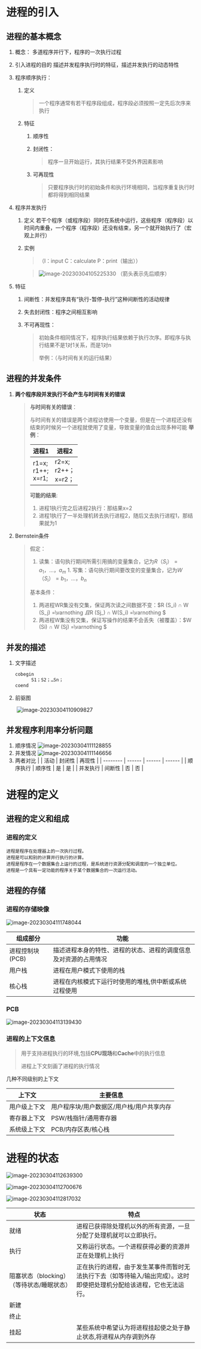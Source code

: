 # 进程的引入

## 进程的基本概念

1. 概念：
	多道程序并行下，程序的一次执行过程

1. 引入进程的目的
	描述并发程序执行时的特征，描述并发执行的动态特性
	
1. 程序顺序执行：
	 1. 定义

        > 一个程序通常有若干程序段组成，程序段必须按照一定先后次序来执行

     2. 特征

        1. 顺序性

        2. 封闭性：

           > 程序一旦开始运行，其执行结果不受外界因素影响

        3. 可再现性

           > 只要程序执行时的初始条件和执行环境相同，当程序重复执行时都将得到相同结果

1. 程序并发执行
	1. 定义
		若干个程序（或程序段）同时在系统中运行，这些程序（程序段）以时间内重叠，一个程序（程序段）还没有结束，另一个就开始执行了（宏观上并行）

     2. 实例
     
        > （I：input   C：calculate   P：print（输出））
        
        >   ![image-20230304105225330](https://qingbin.oss-cn-chengdu.aliyuncs.com/img/2023/20230304105226.png)
        >   （箭头表示先后顺序）

1. 特征
	1. 间断性：并发程序具有“执行-暂停-执行”这种间断性的活动规律

     2. 失去封闭性：程序之间相互影响

     3. 不可再现性：

        > 初始条件相同情况下，程序执行结果依赖于执行次序。即程序与执行结果不是1对1关系，而是1对n
        >
        > 举例：（与时间有关的运行结果）



## 进程的并发条件

1. **两个程序段并发执行不会产生与时间有关的错误**
	>**与时间有关的错误**：
	>
	>​	与时间有关的错误是两个进程访使用一个变量，但是在一个进程还没有结束的时候另一个进程就使用了变量，导致变量的值会出现多种可能
	>**举例**：
	>
	>| 进程1                         | 进程2                           |
	>| ----------------------------- | ------------------------------- |
	>| r1=x;<br /> r1++;<br /> x=r1; | r2=x;<br /> r2++；<br /> x=r2； |
	>
	>**可能的结果**:
	>
	>	1. 进程1执行完之后进程2执行：那结果x=2
	>	1. 进程1执行了一半处理机转去执行进程2，随后又去执行进程1，那结果就为1
	
2. Bernstein条件
	>假定：
	>	 1. 读集：语句执行期间所需引用搞的变量集合，记为$R（S_i）={a_1，…，a_m}$
   >	 1. 写集：语句执行期间要改变的变量集合，记为$W（S_i）={b_1，…，b_n}$
   >	 
   >基本条件：
   >	1. 两进程WR集没有交集，保证两次读之间数据不变：$R        (S_i) ∩ W (S_j) =\varnothing $且$R (Sj_) ∩ W(S_i) =\varnothing $
   >	2. 两进程W集没有交集，保证写操作的结果不会丢失（被覆盖）：$W (Si) ∩ W (Sj) =\varnothing $

## 并发的描述

1. 文字描述

   ``` c
   cobegin
         S1；S2；…Sn；
   coend
   ```

   

2. 前驱图

   ​	![image-20230304110909827](https://qingbin.oss-cn-chengdu.aliyuncs.com/img/2023/20230304110910.png)

## 并发程序利用率分析问题

1. 顺序情况
![image-20230304111128855](https://qingbin.oss-cn-chengdu.aliyuncs.com/img/2023/20230304111130.png)
1. 并发情况
![image-20230304111146656](https://qingbin.oss-cn-chengdu.aliyuncs.com/img/2023/20230304111147.png)
1. 两者对比
	|          | 活动   | 封闭性 | 再现性 |
    | -------- | ------ | ------ | ------ |
    | 顺序执行 | 顺序性 | 是     | 是     |
    | 并发执行 | 间断性 | 否     | 否     |

# 进程的定义

## 进程的定义和组成

### 进程的定义
    进程是程序在处理器上的一次执行过程。
    进程是可以和别的计算并行执行的计算。
    进程是程序在一个数据集合上运行的过程，是系统进行资源分配和调度的一个独立单位。
    进程是一个具有一定功能的程序关于某个数据集合的一次运行活动。 

## 进程的存储

### 进程的存储映像

![image-20230304111748044](https://qingbin.oss-cn-chengdu.aliyuncs.com/img/2023/20230304111748.png)

| 组成部分        | 功能                                                         |
| --------------- | ------------------------------------------------------------ |
| 进程控制块(PCB) | 描述进程本身的特性、进程的状态、进程的调度信息及对资源的占用情况 |
| 用户栈          | 进程在用户模式下使用的栈                                     |
| 核心栈          | 进程在内核模式下运行时使用的堆栈,供中断或系统过程使用        |

### PCB

![image-20230304113139430](https://qingbin.oss-cn-chengdu.aliyuncs.com/img/2023/20230304113140.png)

### 进程的上下文信息

> 用于支持进程执行的环境,包括**CPU现场**和**Cache**中的执行信息
>
> 进程上下文刻画了进程的执行情况

几种不同级别的上下文

| 上下文       | 主要信息                                  |
| ------------ | ----------------------------------------- |
| 用户级上下文 | 用户程序块/用户数据区/用户栈/用户共享内存 |
| 寄存器上下文 | PSW/栈指针/通用寄存器                     |
| 系统级上下文 | PCB/内存区表/核心栈                       |

# 进程的状态

![image-20230304112639300](https://qingbin.oss-cn-chengdu.aliyuncs.com/img/2023/20230304112640.png)

![image-20230304112700676](https://qingbin.oss-cn-chengdu.aliyuncs.com/img/2023/20230304112701.png)

![image-20230304112817032](https://qingbin.oss-cn-chengdu.aliyuncs.com/img/2023/20230304112817.png)

| 状态                                      | 特点                                                         |
| ----------------------------------------- | ------------------------------------------------------------ |
| 就绪                                      | 进程已获得除处理机以外的所有资源，一旦分配了处理机就可以立即执行。 |
| 执行                                      | 又称运行状态。一个进程获得必要的资源并正在处理机上执行       |
| 阻塞状态（blocking）（等待状态/睡眠状态） | 正在执行的进程，由于发生某事件而暂时无法执行下去（如等待输入/输出完成）。这时即使把处理机分配给该进程，它也无法运行。 |
| 新建                                      |                                                              |
| 终止                                      |                                                              |
| 挂起                                      | 某些系统中希望认为将进程挂起使之处于静止状态,将进程从内存调到外存 |

